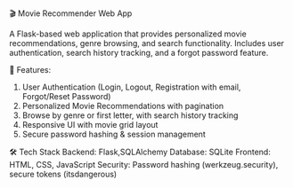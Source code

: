 🎬 Movie Recommender Web App

A Flask-based web application that provides personalized movie recommendations, genre browsing, and search functionality.
Includes user authentication, search history tracking, and a forgot password feature.

🚀 Features:
1. User Authentication (Login, Logout, Registration with email, Forgot/Reset Password)
2. Personalized Movie Recommendations with pagination
3. Browse by genre or first letter, with search history tracking
4. Responsive UI with movie grid layout
5. Secure password hashing & session management

🛠️ Tech Stack
Backend: Flask,SQLAlchemy
Database: SQLite
Frontend: HTML, CSS, JavaScript
Security: Password hashing (werkzeug.security), secure tokens (itsdangerous)
